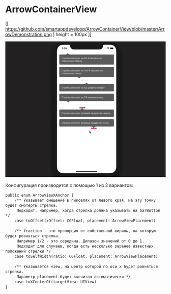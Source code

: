 # ArrowContainerView

[[ https://github.com/smartappdeveloop/ArrowContainerView/blob/master/ArrowDemonstration.png | height = 100px ]]



![](ArrowDemonstration480.gif)

Конфигурация производится с помощью 1 из 3 вариантов:

```
public enum ArrowViewXAnchor {
    /** Указывает смещение в пикселях от левого края. На эту точку будет смотерть стрелка.
     Подходит, например, когда стрелка должна указывать на barButton */
    case toOffset(xOffset: CGFloat, placement: ArrowViewPlacement)
    
    /** fraction - это пропорция от собственной ширины, на которую будет ровняться стрелка.
     Например 1/2 - это середина. Дипазон значений от 0 до 1.
     Подходит для случаев, когда есть несколько заранее известных положений стрелки */
    case toSelfWidth(ratio: CGFloat, placement: ArrowViewPlacement)
    
    /** Указывается view, на центр которой по оси x будет ровняться стрелка.
     Параметр placement будет высчитан автоматически */
    case toXCenterOf(targetView: UIView)
}
```
